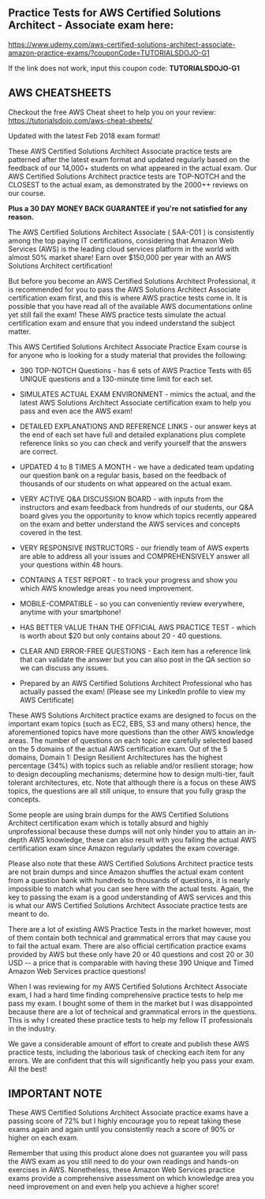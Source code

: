 ##  Practice Tests for AWS Certified Solutions Architect - Associate exam here: 


https://www.udemy.com/aws-certified-solutions-architect-associate-amazon-practice-exams/?couponCode=TUTORIALSDOJO-G1

If the link does not work, input this coupon code: **TUTORIALSDOJO-G1**


## AWS CHEATSHEETS
Checkout the free AWS Cheat sheet to help you on your review: https://tutorialsdojo.com/aws-cheat-sheets/ 


Updated with the latest Feb 2018 exam format! 

These AWS Certified Solutions Architect Associate practice tests are patterned after the latest exam format and updated regularly based on the feedback of our 14,000+ students on what appeared in the actual exam. Our AWS Certified Solutions Architect practice tests are TOP-NOTCH and the CLOSEST to the actual exam, as demonstrated by the 2000++ reviews on our course.

**Plus a 30 DAY MONEY BACK GUARANTEE if you're not satisfied for any reason.**

The AWS Certified Solutions Architect Associate ( SAA-C01 ) is consistently among the top paying IT certifications, considering that Amazon Web Services (AWS) is the leading cloud services platform in the world with almost 50% market share! Earn over $150,000 per year with an AWS Solutions Architect certification!

But before you become an AWS Certified Solutions Architect Professional, it is recommended for you to pass the AWS Solutions Architect Associate certification exam first, and this is where AWS practice tests come in. It is possible that you have read all of the available AWS documentations online yet still fail the exam! These AWS practice tests simulate the actual certification exam and ensure that you indeed understand the subject matter.

This AWS Certified Solutions Architect Associate Practice Exam course is for anyone who is looking for a study material that provides the following:

* 390 TOP-NOTCH Questions - has 6 sets of AWS Practice Tests with 65 UNIQUE questions and a 130-minute time limit for each set.

* SIMULATES ACTUAL EXAM ENVIRONMENT - mimics the actual, and the latest AWS Solutions Architect Associate certification exam to help you pass and even ace the AWS exam!

* DETAILED EXPLANATIONS AND REFERENCE LINKS - our answer keys at the end of each set have full and detailed explanations plus complete reference links so you can check and verify yourself that the answers are correct.

* UPDATED 4 to 8 TIMES A MONTH - we have a dedicated team updating our question bank on a regular basis, based on the feedback of thousands of our students on what appeared on the actual exam.

* VERY ACTIVE Q&A DISCUSSION BOARD - with inputs from the instructors and exam feedback from hundreds of our students, our Q&A board gives you the opportunity to know which topics recently appeared on the exam and better understand the AWS services and concepts covered in the test.

* VERY RESPONSIVE INSTRUCTORS - our friendly team of AWS experts are able to address all your issues and COMPREHENSIVELY answer all your questions within 48 hours.

* CONTAINS A TEST REPORT - to track your progress and show you which AWS knowledge areas you need improvement.

* MOBILE-COMPATIBLE - so you can conveniently review everywhere, anytime with your smartphone!

* HAS BETTER VALUE THAN THE OFFICIAL AWS PRACTICE TEST - which is worth about $20 but only contains about 20 - 40 questions.

* CLEAR AND ERROR-FREE QUESTIONS - Each item has a reference link that can validate the answer but you can also post in the QA section so we can discuss any issues.

* Prepared by an AWS Certified Solutions Architect Professional who has actually passed the exam! (Please see my LinkedIn profile to view my AWS Certificate)



These AWS Solutions Architect practice exams are designed to focus on the important exam topics (such as EC2, EBS, S3 and many others) hence, the aforementioned topics have more questions than the other AWS knowledge areas. The number of questions on each topic are carefully selected based on the 5 domains of the actual AWS certification exam. Out of the 5 domains, Domain 1: Design Resilient Architectures has the highest percentage (34%) with topics such as reliable and/or resilient storage; how to design decoupling mechanisms; determine how to design multi-tier, fault tolerant architectures, etc. Note that although there is a focus on these AWS topics, the questions are all still unique, to ensure that you fully grasp the concepts.

Some people are using brain dumps for the AWS Certified Solutions Architect certification exam which is totally absurd and highly unprofessional because these dumps will not only hinder you to attain an in-depth AWS knowledge, these can also result with you failing the actual AWS certification exam since Amazon regularly updates the exam coverage.

Please also note that these AWS Certified Solutions Architect practice tests are not brain dumps and since Amazon shuffles the actual exam content from a question bank with hundreds to thousands of questions, it is nearly impossible to match what you can see here with the actual tests. Again, the key to passing the exam is a good understanding of AWS services and this is what our AWS Certified Solutions Architect Associate practice tests are meant to do.

There are a lot of existing AWS Practice Tests in the market however, most of them contain both technical and grammatical errors that may cause you to fail the actual exam. There are also official certification practice exams provided by AWS but these only have 20 or 40 questions and cost 20 or 30 USD -- a price that is comparable with having these 390 Unique and Timed Amazon Web Services practice questions!

When I was reviewing for my AWS Certified Solutions Architect Associate exam, I had a hard time finding comprehensive practice tests to help me pass my exam. I bought some of them in the market but I was disappointed because there are a lot of technical and grammatical errors in the questions. This is why I created these practice tests to help my fellow IT professionals in the industry.

We gave a considerable amount of effort to create and publish these AWS practice tests, including the laborious task of checking each item for any errors. We are confident that this will significantly help you pass your exam. All the best!



## IMPORTANT NOTE

These AWS Certified Solutions Architect Associate practice exams have a passing score of 72% but I highly encourage you to repeat taking these exams again and again until you consistently reach a score of 90% or higher on each exam.

Remember that using this product alone does not guarantee you will pass the AWS exam as you still need to do your own readings and hands-on exercises in AWS. Nonetheless, these Amazon Web Services practice exams provide a comprehensive assessment on which knowledge area you need improvement on and even help you achieve a higher score!
